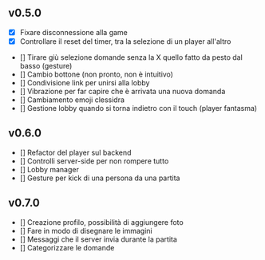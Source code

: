 
## v0.5.0
- [x] Fixare disconnessione alla game
- [x] Controllare il reset del timer, tra la selezione di un player all'altro
- [] Tirare giù selezione domande senza la X quello fatto da pesto dal basso (gesture) 
- [] Cambio bottone (non pronto, non è intuitivo)
- [] Condivisione link per unirsi alla lobby
- [] Vibrazione per far capire che è arrivata una nuova domanda
- [] Cambiamento emoji clessidra
- [] Gestione lobby quando si torna indietro con il touch (player fantasma)

## v0.6.0
- [] Refactor del player sul backend
- [] Controlli server-side per non rompere tutto
- [] Lobby manager
- [] Gesture per kick di una persona da una partita

## v0.7.0
- [] Creazione profilo, possibilità di aggiungere foto
- [] Fare in modo di disegnare le immagini
- [] Messaggi che il server invia durante la partita
- [] Categorizzare le domande
